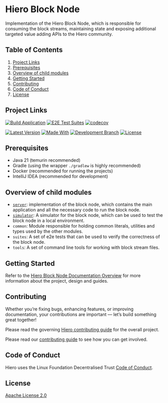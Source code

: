 # Hiero Block Node

Implementation of the Hiero Block Node, which is responsible for consuming the block streams, maintaining state and exposing additional targeted value adding APIs to the Hiero community.

## Table of Contents

1. [Project Links](#project-links)
2. [Prerequisites](#prerequisites)
3. [Overview of child modules](#overview-of-child-modules)
4. [Getting Started](#getting-started)
5. [Contributing](#contributing)
6. [Code of Conduct](#code-of-conduct)
7. [License](#license)

## Project Links

[![Build Application](https://github.com/hashgraph/hedera-block-node/actions/workflows/build-application.yaml/badge.svg?branch=main)](https://github.com/hashgraph/hedera-block-node/actions/workflows/build-application.yaml)
[![E2E Test Suites](https://github.com/hashgraph/hedera-block-node/actions/workflows/e2e-tests.yaml/badge.svg?branch=main)](https://github.com/hashgraph/hedera-block-node/actions/workflows/e2e-tests.yaml)
[![codecov](https://codecov.io/github/hashgraph/hedera-block-node/graph/badge.svg?token=OF6T6E8V7U)](https://codecov.io/github/hashgraph/hedera-block-node)

[![Latest Version](https://img.shields.io/github/v/tag/hashgraph/hedera-block-node?sort=semver&label=version)](README.md)
[![Made With](https://img.shields.io/badge/made_with-java-blue)](https://github.com/hashgraph/hedera-block-node/)
[![Development Branch](https://img.shields.io/badge/docs-quickstart-green.svg)](docs/overview.md)
[![License](https://img.shields.io/badge/license-apache2-blue.svg)](LICENSE)

## Prerequisites

- Java 21 (temurin recommended)
- Gradle (using the wrapper `./gradlew` is highly recommended)
- Docker (recommended for running the projects)
- IntelliJ IDEA (recommended for development)

## Overview of child modules

- [`server`](docs/server/README.md): implementation of the block node, which contains the main application and all the necessary code to run the block node.
- [`simulator`](docs/simulator/README.md): A simulator for the block node, which can be used to test the block node in a local environment.
- `common`: Module responsible for holding common literals, utilities and types used by the other modules.
- `suites`: A set of e2e tests that can be used to verify the correctness of the block node.
- `tools`: A set of command line tools for working with block stream files.

## Getting Started

Refer to the [Hiero Block Node Documentation Overview](docs/overview.md) for more information about the project, design and guides.

## Contributing

Whether you’re fixing bugs, enhancing features, or improving documentation, your contributions are important — let’s build something great together!

Please read the governing [Hiero contributing guide](https://github.com/hiero-ledger/.github/blob/main/CONTRIBUTING.md) for the overall project.

Please read our [contributing guide](./docs/contributing.md) to see how you can get involved.

## Code of Conduct

Hiero uses the Linux Foundation Decentralised Trust [Code of Conduct](https://www.lfdecentralizedtrust.org/code-of-conduct).

## License

[Apache License 2.0](LICENSE)
